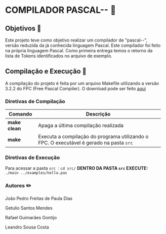 # COMPILADOR PASCAL-- 👾

## Objetivos 📝  
Este projeto teve como objetivo realizar um compilador de "pascal--", versão reduzida da já conhecida linguagem Pascal. Este compilador foi feito na própria linguagem Pascal. Como primeira entrega temos o retorno da lista de Tokens identificados no arquivo de exemplo.

## Compilação e Execução 🚩  
A compilação do projeto é feita por um arquivo Makefile utilizando a versão 3.2.2 do FPC (Free Pascal Compiler). O download pode ser feito [aqui](https://www.freepascal.org/download.html)

### Diretivas de Compilação  
| Comando          | Descrição                              |
|------------------|----------------------------------------|
| **make clean**   | Apaga a última compilação realizada    |
| **make**         | Executa a compilação do programa utilizando o FPC. O executável é gerado na pasta `src` |

### Diretivas de Execução  
Para acessar a pasta ```src ```: ``` cd src/ ```
**DENTRO DA PASTA `src` EXECUTE:**   
```./main ../examples/hello.pas```
### Autores ✏️
João Pedro Freitas de Paula Dias

Getulio Santos Mendes

Rafael Guimarães Gontijo

Leandro Sousa Costa

